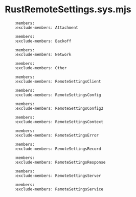 # RustRemoteSettings.sys.mjs
```{js:autoclass} RustRemoteSettings.sys.Attachment
    :members:
    :exclude-members: Attachment
```
```{js:autoclass} RustRemoteSettings.sys.Backoff
    :members:
    :exclude-members: Backoff
```
```{js:autoclass} RustRemoteSettings.sys.Network
    :members:
    :exclude-members: Network
```
```{js:autoclass} RustRemoteSettings.sys.Other
    :members:
    :exclude-members: Other
```
```{js:autoclass} RustRemoteSettings.sys.RemoteSettingsClient
    :members:
    :exclude-members: RemoteSettingsClient
```
```{js:autoclass} RustRemoteSettings.sys.RemoteSettingsConfig
    :members:
    :exclude-members: RemoteSettingsConfig
```
```{js:autoclass} RustRemoteSettings.sys.RemoteSettingsConfig2
    :members:
    :exclude-members: RemoteSettingsConfig2
```
```{js:autoclass} RustRemoteSettings.sys.RemoteSettingsContext
    :members:
    :exclude-members: RemoteSettingsContext
```
```{js:autoclass} RustRemoteSettings.sys.RemoteSettingsError
    :members:
    :exclude-members: RemoteSettingsError
```
```{js:autoclass} RustRemoteSettings.sys.RemoteSettingsRecord
    :members:
    :exclude-members: RemoteSettingsRecord
```
```{js:autoclass} RustRemoteSettings.sys.RemoteSettingsResponse
    :members:
    :exclude-members: RemoteSettingsResponse
```
```{js:autoclass} RustRemoteSettings.sys.RemoteSettingsServer
    :members:
    :exclude-members: RemoteSettingsServer
```
```{js:autoclass} RustRemoteSettings.sys.RemoteSettingsService
    :members:
    :exclude-members: RemoteSettingsService
```

